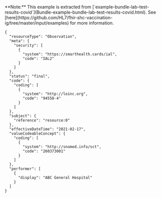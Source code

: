 <!-- This file is automatically generated by script/update-examples-->

<div class="alert alert-success" markdown="1">**Note:** This example is extracted from [`example-bundle-lab-test-results-covid`](Bundle-example-bundle-lab-test-results-covid.html). See [here](https://github.com/HL7/fhir-shc-vaccination-ig/tree/master/input/examples) for more information.
</div>

```
{
  "resourceType": "Observation",
  "meta": {
    "security": [
      {
        "system": "https://smarthealth.cards/ial",
        "code": "IAL2"
      }
    ]
  },
  "status": "final",
  "code": {
    "coding": [
      {
        "system": "http://loinc.org",
        "code": "94558-4"
      }
    ]
  },
  "subject": {
    "reference": "resource:0"
  },
  "effectiveDateTime": "2021-02-17",
  "valueCodeableConcept": {
    "coding": [
      {
        "system": "http://snomed.info/sct",
        "code": "260373001"
      }
    ]
  },
  "performer": [
    {
      "display": "ABC General Hospital"
    }
  ]
}
```